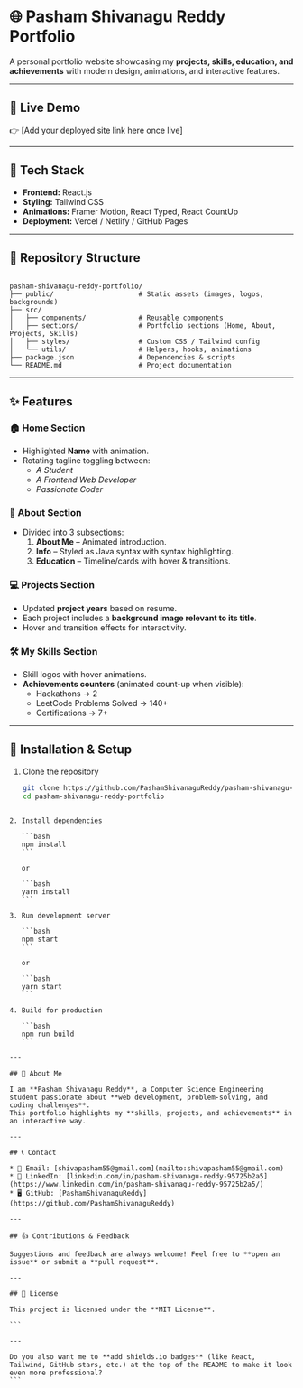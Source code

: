 
# 🌐 Pasham Shivanagu Reddy Portfolio

A personal portfolio website showcasing my **projects, skills, education, and achievements** with modern design, animations, and interactive features.

---

## 🚀 Live Demo
👉 [Add your deployed site link here once live]

---

## 🧰 Tech Stack
- **Frontend:** React.js  
- **Styling:** Tailwind CSS  
- **Animations:** Framer Motion, React Typed, React CountUp  
- **Deployment:** Vercel / Netlify / GitHub Pages  

---

## 📁 Repository Structure
```

pasham-shivanagu-reddy-portfolio/
├── public/                     # Static assets (images, logos, backgrounds)
├── src/
│   ├── components/             # Reusable components
│   ├── sections/               # Portfolio sections (Home, About, Projects, Skills)
│   ├── styles/                 # Custom CSS / Tailwind config
│   └── utils/                  # Helpers, hooks, animations
├── package.json                # Dependencies & scripts
└── README.md                   # Project documentation

````

---

## ✨ Features
### 🏠 Home Section  
- Highlighted **Name** with animation.  
- Rotating tagline toggling between:  
  - *A Student*  
  - *A Frontend Web Developer*  
  - *Passionate Coder*  

### 📖 About Section  
- Divided into 3 subsections:  
  1. **About Me** – Animated introduction.  
  2. **Info** – Styled as Java syntax with syntax highlighting.  
  3. **Education** – Timeline/cards with hover & transitions.  

### 💻 Projects Section  
- Updated **project years** based on resume.  
- Each project includes a **background image relevant to its title**.  
- Hover and transition effects for interactivity.  

### 🛠️ My Skills Section  
- Skill logos with hover animations.  
- **Achievements counters** (animated count-up when visible):  
  - Hackathons → 2  
  - LeetCode Problems Solved → 140+  
  - Certifications → 7+  

---

## 🔧 Installation & Setup
1. Clone the repository  
   ```bash
   git clone https://github.com/PashamShivanaguReddy/pasham-shivanagu-reddy-portfolio.git
   cd pasham-shivanagu-reddy-portfolio
````

2. Install dependencies

   ```bash
   npm install
   ```

   or

   ```bash
   yarn install
   ```

3. Run development server

   ```bash
   npm start
   ```

   or

   ```bash
   yarn start
   ```

4. Build for production

   ```bash
   npm run build
   ```

---

## 📄 About Me

I am **Pasham Shivanagu Reddy**, a Computer Science Engineering student passionate about **web development, problem-solving, and coding challenges**.
This portfolio highlights my **skills, projects, and achievements** in an interactive way.

---

## 📞 Contact

* 📧 Email: [shivapasham55@gmail.com](mailto:shivapasham55@gmail.com)
* 💼 LinkedIn: [linkedin.com/in/pasham-shivanagu-reddy-95725b2a5](https://www.linkedin.com/in/pasham-shivanagu-reddy-95725b2a5/)
* 🖥️ GitHub: [PashamShivanaguReddy](https://github.com/PashamShivanaguReddy)

---

## 👍 Contributions & Feedback

Suggestions and feedback are always welcome! Feel free to **open an issue** or submit a **pull request**.

---

## 📝 License

This project is licensed under the **MIT License**.

```

---

Do you also want me to **add shields.io badges** (like React, Tailwind, GitHub stars, etc.) at the top of the README to make it look even more professional?
```

